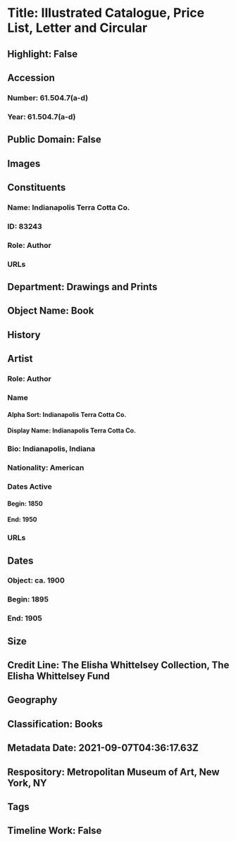 # Title: Illustrated Catalogue, Price List, Letter and Circular
## Highlight: False
## Accession
### Number: 61.504.7(a-d)
### Year: 61.504.7(a-d)
## Public Domain: False
## Images
## Constituents
### Name: Indianapolis Terra Cotta Co.
### ID: 83243
### Role: Author
### URLs
## Department: Drawings and Prints
## Object Name: Book
## History
## Artist
### Role: Author
### Name
#### Alpha Sort: Indianapolis Terra Cotta Co.
#### Display Name: Indianapolis Terra Cotta Co.
### Bio: Indianapolis, Indiana
### Nationality: American
### Dates Active
#### Begin: 1850
#### End: 1950
### URLs
## Dates
### Object: ca. 1900
### Begin: 1895
### End: 1905
## Size
## Credit Line: The Elisha Whittelsey Collection, The Elisha Whittelsey Fund
## Geography
## Classification: Books
## Metadata Date: 2021-09-07T04:36:17.63Z
## Respository: Metropolitan Museum of Art, New York, NY
## Tags
## Timeline Work: False